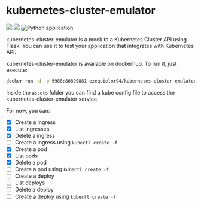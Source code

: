 # kubernetes-cluster-emulator

<img src="https://img.shields.io/badge/python-3.7.5-blue"> <img src="https://img.shields.io/github/license/digital-divas/PINP"> ![Python application](https://github.com/ezequielramos/azure-cosmos-emulator/workflows/Python%20application/badge.svg)

kubernetes-cluster-emulator is a mock to a Kubernetes Cluster API using Flask. You can use it to test your application that integrates with Kubernetes API.

kubernetes-cluster-emulator is available on dockerhub. To run it, just execute:

```bash
docker run -d -p 9988:80899881 ezequielmr94/kubernetes-cluster-emulator:latest
```

Inside the `assets` folder you can find a kube config file to access the kubernetes-cluster-emulator service.

For now, you can:

- [x] Create a ingress
- [x] List ingresses
- [x] Delete a ingress
- [ ] Create a ingress using `kubectl create -f`
- [x] Create a pod
- [x] List pods
- [x] Delete a pod
- [ ] Create a pod using `kubectl create -f`
- [ ] Create a deploy
- [ ] List deploys
- [ ] Delete a deploy
- [ ] Create a deploy using `kubectl create -f`